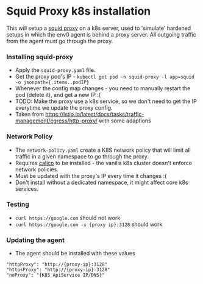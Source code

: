 # Squid Proxy k8s installation

This will setup a [squid proxy](http://www.squid-cache.org/) on a k8s server,
used to 'simulate' hardened setups in which the env0 agent is behind a proxy server.
All outgoing traffic from the agent must go through the proxy.

### Installing squid-proxy

- Apply the `squid-proxy.yaml` file.
- Get the proxy pod's IP - `kubectl get pod -n squid-proxy -l app=squid -o jsonpath={.items..podIP}`
- Whenever the config map changes - you need to manually restart the pod (delete it), and get a new IP :(
- TODO: Make the proxy use a k8s service, so we don't need to get the IP everytime we update the proxy config.
- Taken from https://istio.io/latest/docs/tasks/traffic-management/egress/http-proxy/ with some adaptions

### Network Policy

- The `network-policy.yaml` create a K8S network policy that will limit all traffic in a given namespace to go through the proxy.
- Requires [calico](https://docs.aws.amazon.com/eks/latest/userguide/calico.html) to be installed - the vanilla k8s cluster doesn't enforce network policies.
- Must be updated with the proxy's IP every time it changes :(
- Don't install without a dedicated namespace, it might affect core k8s services.

### Testing

- `curl https://google.com` should not work
- `curl https://google.com -x {proxy ip}:3128` should work

### Updating the agent

- The agent should be installed with these values

```
"httpProxy": "http://{proxy-ip}:3128"
"httpsProxy": "http://{proxy-ip}:3128"
"noProxy": "{K8S ApiService IP/DNS}"
```
